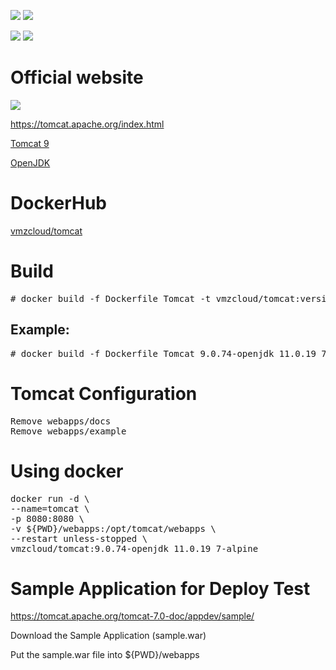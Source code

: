 <img src="https://img.shields.io/badge/language-Dockerfile-blue.svg"/> <img src="https://img.shields.io/github/last-commit/vmzcloud/Dockerfile_Tomcat"/><p>
<img src="https://img.shields.io/docker/v/vmzcloud/tomcat?color=yellow">
<img src="https://img.shields.io/docker/image-size/vmzcloud/tomcat?color=orange">

# Official website
<img src="https://tomcat.apache.org/res/images/tomcat.png"><p>
<a href="https://tomcat.apache.org/index.html" target="_blank">https://tomcat.apache.org/index.html</a><p>
<a href="https://archive.apache.org/dist/tomcat/tomcat-9/" target="_blank">Tomcat 9</a><p>
<a href="https://github.com/adoptium/temurin11-binaries/releases" target="_blank">OpenJDK</a>

# DockerHub
<a href="https://hub.docker.com/r/vmzcloud/tomcat" target="_blank">vmzcloud/tomcat</a><p>

# Build
<pre>
# docker build -f Dockerfile_Tomcat -t vmzcloud/tomcat:version .
</pre>
## Example:
<pre>
# docker build -f Dockerfile_Tomcat_9.0.74-openjdk_11.0.19_7-alpine -t vmzcloud/tomcat:9.0.74-openjdk_11.0.19_7-alpine .
</pre>

# Tomcat Configuration
<pre>
Remove webapps/docs
Remove webapps/example
</pre>

# Using docker
<pre>
docker run -d \
--name=tomcat \
-p 8080:8080 \
-v ${PWD}/webapps:/opt/tomcat/webapps \
--restart unless-stopped \
vmzcloud/tomcat:9.0.74-openjdk_11.0.19_7-alpine
</pre>

# Sample Application for Deploy Test
<a href="https://tomcat.apache.org/tomcat-7.0-doc/appdev/sample/" target="_blank">https://tomcat.apache.org/tomcat-7.0-doc/appdev/sample/</a><p>
Download the Sample Application (sample.war)<p>
Put the sample.war file into ${PWD}/webapps
